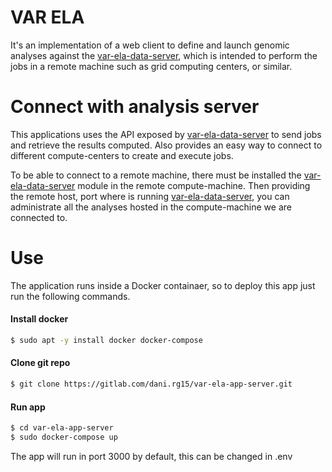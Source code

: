 # VAR ELA

It's an implementation of a web client to define and launch genomic analyses against the [var-ela-data-server](https://gitlab.com/dani.rg15/var-ela-data-server ""), which is intended to perform the jobs in a remote machine such as grid computing centers, or similar.


# Connect with analysis server
This applications uses the API exposed by [var-ela-data-server](https://gitlab.com/dani.rg15/var-ela-data-server "") to send jobs and retrieve the results computed. Also provides an easy way to connect to different compute-centers to create and execute jobs.

To be able to connect to a remote machine, there must be installed the [var-ela-data-server](https://gitlab.com/dani.rg15/var-ela-data-server "") module in the remote compute-machine. Then providing the remote host, port where is running [var-ela-data-server](https://gitlab.com/dani.rg15/var-ela-data-server ""), you can administrate all the analyses hosted in the compute-machine we are connected to.


# Use
The application runs inside a Docker containaer, so to deploy this app just run the following commands.

#### Install docker
```sh
$ sudo apt -y install docker docker-compose
```

#### Clone git repo
```sh
$ git clone https://gitlab.com/dani.rg15/var-ela-app-server.git
```

#### Run app
```sh
$ cd var-ela-app-server
$ sudo docker-compose up
```
The app will run in port 3000 by default, this can be changed in .env


